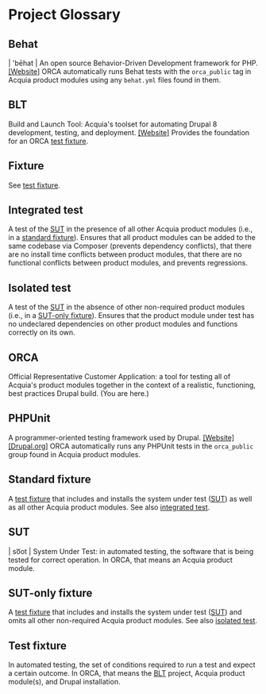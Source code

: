 # Project Glossary

## Behat

| 'bēhat | An open source Behavior-Driven Development framework for PHP. [[Website]](http://behat.org/) ORCA automatically runs Behat tests with the `orca_public` tag in Acquia product modules using any `behat.yml` files found in them.

## BLT

Build and Launch Tool: Acquia's toolset for automating Drupal 8 development, testing, and deployment. [[Website]](https://github.com/acquia/blt) Provides the foundation for an ORCA [test fixture](#test-fixture).

## Fixture

See [test fixture](#test-fixture).

## Integrated test

A test of the [SUT](#sut) in the presence of all other Acquia product modules (i.e., in a [standard fixture](#standard-fixture)). Ensures that all product modules can be added to the same codebase via Composer (prevents dependency conflicts), that there are no install time conflicts between product modules, that there are no functional conflicts between product modules, and prevents regressions.

## Isolated test

A test of the [SUT](#sut) in the absence of other non-required product modules (i.e., in a [SUT-only fixture](#sut-only-fixture)). Ensures that the product module under test has no undeclared dependencies on other product modules and functions correctly on its own.

## ORCA

Official Representative Customer Application: a tool for testing all of Acquia's product modules together in the context of a realistic, functioning, best practices Drupal build. (You are here.)

## PHPUnit

A programmer-oriented testing framework used by Drupal. [[Website]](https://phpunit.de/) [[Drupal.org]](https://www.drupal.org/docs/8/phpunit) ORCA automatically runs any PHPUnit tests in the `orca_public` group found in Acquia product modules.

## Standard fixture

A [test fixture](#test-fixture) that includes and installs the system under test ([SUT](#sut)) as well as all other Acquia product modules. See also [integrated test](#integrated-test).

## SUT

| so͞ot | System Under Test: in automated testing, the software that is being tested for correct operation. In ORCA, that means an Acquia product module.

## SUT-only fixture

A [test fixture](#test-fixture) that includes and installs the system under test ([SUT](#sut)) and omits all other non-required Acquia product modules. See also [isolated test](#isolated-test).

## Test fixture

In automated testing, the set of conditions required to run a test and expect a certain outcome. In ORCA, that means the [BLT](#blt) project, Acquia product module(s), and Drupal installation.

